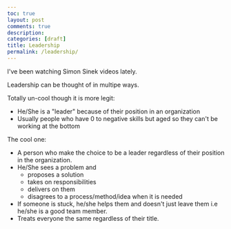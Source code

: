 ```yaml
---
toc: true
layout: post
comments: true
description: 
categories: [draft]
title: Leadership
permalink: /leadership/
---
```


I've been watching Simon Sinek videos lately.

Leadership can be thought of in multipe ways.

Totally un-cool though it is more legit:
- He/She is a "leader" because of their position in an organization
- Usually people who have 0 to negative skills but aged so they can't be working at the bottom

The cool one:
- A person who make the choice to be a leader regardless of their position in the organization.
- He/She sees a problem and
  - proposes a solution
  - takes on responsibilities
  - delivers on them
  - disagrees to a process/method/idea when it is needed
- If someone is stuck, he/she helps them and doesn't just leave them i.e he/she is a good team member.
- Treats everyone the same regardless of their title.
